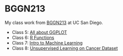 # BGGN213
My class work from [BGGN213](https://bioboot.github.io/bggn213_F24/) at UC San Diego.


- Class 5: [All about GGPLOT](https://github.com/m8white/bggn213_github1/blob/main/Class05/Class05.qmd)
- Class 6: [R Functions](https://github.com/m8white/bggn213_github1/blob/main/Class06/Class06.qmd)
- Class 7: [Intro to Machine Learning](https://github.com/m8white/bggn213_github1/blob/main/Class07/Class07machineLearning.qmd)
- Class 8: [Unsupervised Learning on Cancer Dataset](https://github.com/m8white/bggn213_github1/blob/main/Class08/Class08.qmd)
